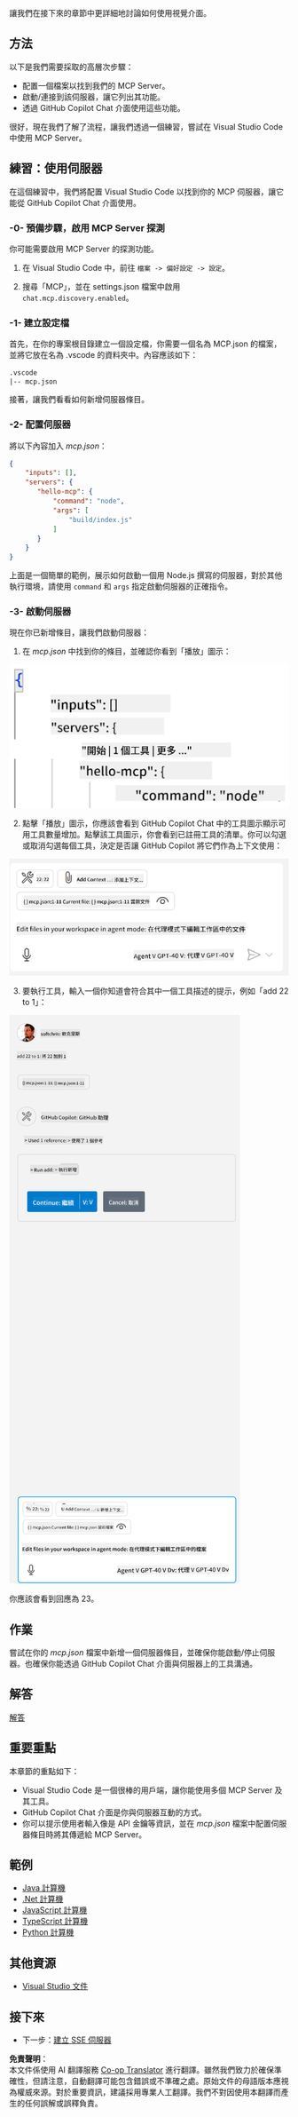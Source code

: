 <!--
CO_OP_TRANSLATOR_METADATA:
{
  "original_hash": "222e01c3002a33355806d60d558d9429",
  "translation_date": "2025-07-14T09:29:05+00:00",
  "source_file": "03-GettingStarted/04-vscode/README.md",
  "language_code": "mo"
}
-->
讓我們在接下來的章節中更詳細地討論如何使用視覺介面。

## 方法

以下是我們需要採取的高層次步驟：

- 配置一個檔案以找到我們的 MCP Server。
- 啟動/連接到該伺服器，讓它列出其功能。
- 透過 GitHub Copilot Chat 介面使用這些功能。

很好，現在我們了解了流程，讓我們透過一個練習，嘗試在 Visual Studio Code 中使用 MCP Server。

## 練習：使用伺服器

在這個練習中，我們將配置 Visual Studio Code 以找到你的 MCP 伺服器，讓它能從 GitHub Copilot Chat 介面使用。

### -0- 預備步驟，啟用 MCP Server 探測

你可能需要啟用 MCP Server 的探測功能。

1. 在 Visual Studio Code 中，前往 `檔案 -> 偏好設定 -> 設定`。

2. 搜尋「MCP」，並在 settings.json 檔案中啟用 `chat.mcp.discovery.enabled`。

### -1- 建立設定檔

首先，在你的專案根目錄建立一個設定檔，你需要一個名為 MCP.json 的檔案，並將它放在名為 .vscode 的資料夾中。內容應該如下：

```text
.vscode
|-- mcp.json
```

接著，讓我們看看如何新增伺服器條目。

### -2- 配置伺服器

將以下內容加入 *mcp.json*：

```json
{
    "inputs": [],
    "servers": {
       "hello-mcp": {
           "command": "node",
           "args": [
               "build/index.js"
           ]
       }
    }
}
```

上面是一個簡單的範例，展示如何啟動一個用 Node.js 撰寫的伺服器，對於其他執行環境，請使用 `command` 和 `args` 指定啟動伺服器的正確指令。

### -3- 啟動伺服器

現在你已新增條目，讓我們啟動伺服器：

1. 在 *mcp.json* 中找到你的條目，並確認你看到「播放」圖示：

  ![在 Visual Studio Code 中啟動伺服器](../../../../translated_images/vscode-start-server.8e3c986612e3555de47e5b1e37b2f3020457eeb6a206568570fd74a17e3796ad.mo.png)  

2. 點擊「播放」圖示，你應該會看到 GitHub Copilot Chat 中的工具圖示顯示可用工具數量增加。點擊該工具圖示，你會看到已註冊工具的清單。你可以勾選或取消勾選每個工具，決定是否讓 GitHub Copilot 將它們作為上下文使用：

  ![在 Visual Studio Code 中的工具清單](../../../../translated_images/vscode-tool.0b3bbea2fb7d8c26ddf573cad15ef654e55302a323267d8ee6bd742fe7df7fed.mo.png)

3. 要執行工具，輸入一個你知道會符合其中一個工具描述的提示，例如「add 22 to 1」：

  ![從 GitHub Copilot 執行工具](../../../../translated_images/vscode-agent.d5a0e0b897331060518fe3f13907677ef52b879db98c64d68a38338608f3751e.mo.png)

  你應該會看到回應為 23。

## 作業

嘗試在你的 *mcp.json* 檔案中新增一個伺服器條目，並確保你能啟動/停止伺服器。也確保你能透過 GitHub Copilot Chat 介面與伺服器上的工具溝通。

## 解答

[解答](./solution/README.md)

## 重要重點

本章節的重點如下：

- Visual Studio Code 是一個很棒的用戶端，讓你能使用多個 MCP Server 及其工具。
- GitHub Copilot Chat 介面是你與伺服器互動的方式。
- 你可以提示使用者輸入像是 API 金鑰等資訊，並在 *mcp.json* 檔案中配置伺服器條目時將其傳遞給 MCP Server。

## 範例

- [Java 計算機](../samples/java/calculator/README.md)
- [.Net 計算機](../../../../03-GettingStarted/samples/csharp)
- [JavaScript 計算機](../samples/javascript/README.md)
- [TypeScript 計算機](../samples/typescript/README.md)
- [Python 計算機](../../../../03-GettingStarted/samples/python)

## 其他資源

- [Visual Studio 文件](https://code.visualstudio.com/docs/copilot/chat/mcp-servers)

## 接下來

- 下一步：[建立 SSE 伺服器](../05-sse-server/README.md)

**免責聲明**：  
本文件係使用 AI 翻譯服務 [Co-op Translator](https://github.com/Azure/co-op-translator) 進行翻譯。雖然我們致力於確保準確性，但請注意，自動翻譯可能包含錯誤或不準確之處。原始文件的母語版本應視為權威來源。對於重要資訊，建議採用專業人工翻譯。我們不對因使用本翻譯而產生的任何誤解或誤釋負責。
